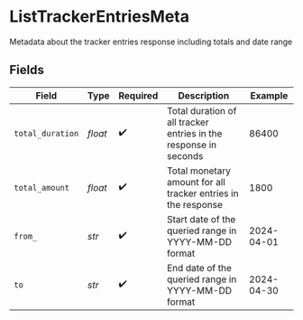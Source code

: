# ListTrackerEntriesMeta

Metadata about the tracker entries response including totals and date range


## Fields

| Field                                                            | Type                                                             | Required                                                         | Description                                                      | Example                                                          |
| ---------------------------------------------------------------- | ---------------------------------------------------------------- | ---------------------------------------------------------------- | ---------------------------------------------------------------- | ---------------------------------------------------------------- |
| `total_duration`                                                 | *float*                                                          | :heavy_check_mark:                                               | Total duration of all tracker entries in the response in seconds | 86400                                                            |
| `total_amount`                                                   | *float*                                                          | :heavy_check_mark:                                               | Total monetary amount for all tracker entries in the response    | 1800                                                             |
| `from_`                                                          | *str*                                                            | :heavy_check_mark:                                               | Start date of the queried range in YYYY-MM-DD format             | 2024-04-01                                                       |
| `to`                                                             | *str*                                                            | :heavy_check_mark:                                               | End date of the queried range in YYYY-MM-DD format               | 2024-04-30                                                       |